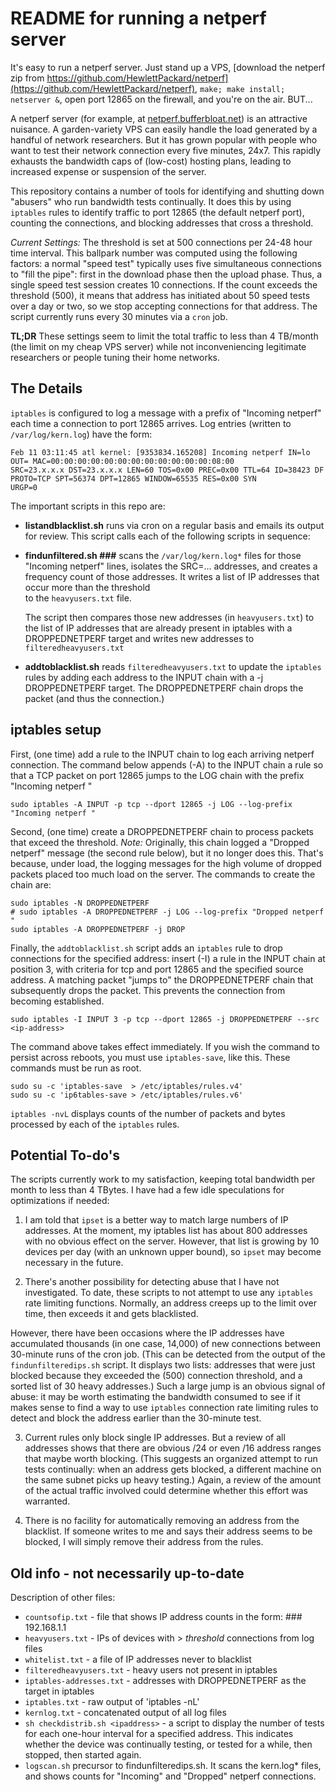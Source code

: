 # README for running a netperf server

It's easy to run a netperf server.
Just stand up a VPS,
[download the netperf zip from https://github.com/HewlettPackard/netperf](https://github.com/HewlettPackard/netperf),
`make; make install; netserver &`,
open port 12865 on the firewall,
and you're on the air.
BUT...

A netperf server (for example, at [netperf.bufferbloat.net](http://netperf.bufferbloat.net)) is an attractive nuisance.
A garden-variety VPS can easily handle the load generated by a handful of network researchers.
But it has grown popular with people who want to test their network connection every five minutes, 24x7.
This rapidly exhausts the bandwidth caps of (low-cost) hosting plans, leading to increased expense or suspension of the server.

This repository contains a number of tools for identifying and shutting down "abusers" who run bandwidth tests continually.
It does this by using `iptables` rules to identify traffic to port 12865 (the default netperf port), counting the connections, and blocking addresses that cross a threshold.

*Current Settings:* The threshold is set at 500 connections per 24-48 hour time interval.
This ballpark number was computed using the following factors: a normal "speed test" typically uses five simultaneous connections to "fill the pipe": first in the download phase then the upload phase.
Thus, a single speed test session creates 10 connections.
If the count exceeds the threshold (500),
it means that address has initiated about 50 speed tests over a 
day or two, so we stop accepting connections for that address.
The script currently runs every 30 minutes via a `cron` job.

**TL;DR** These settings seem to limit the total traffic to less than 4 TB/month (the limit on my cheap VPS server)
while not inconveniencing legitimate researchers or people tuning their home networks.

## The Details

`iptables` is configured to log a message with a prefix of "Incoming netperf" each time a connection to port 12865 arrives.
Log entries (written to `/var/log/kern.log`) have the form:

```
Feb 11 03:11:45 atl kernel: [9353834.165208] Incoming netperf IN=lo OUT= MAC=00:00:00:00:00:00:00:00:00:00:00:00:08:00 
SRC=23.x.x.x DST=23.x.x.x LEN=60 TOS=0x00 PREC=0x00 TTL=64 ID=38423 DF PROTO=TCP SPT=56374 DPT=12865 WINDOW=65535 RES=0x00 SYN 
URGP=0
```

The important scripts in this repo are:

* **listandblacklist.sh** runs via cron on a regular basis and emails its output for review.
This script calls each of the following scripts in sequence:

* **findunfiltered.sh ###** scans the `/var/log/kern.log*` files for those "Incoming 
netperf" lines,
isolates the SRC=... addresses, and creates a frequency count of those addresses. It writes a list of IP addresses
that occur more than the threshold  
to the `heavyusers.txt` file.

   The script then compares those new addresses (in `heavyusers.txt`) to the list of IP addresses that are already present in iptables with a DROPPEDNETPERF target
and writes new addresses to `filteredheavyusers.txt`

* **addtoblacklist.sh** reads `filteredheavyusers.txt` to update the `iptables` rules by adding each address to the INPUT chain with a -j DROPPEDNETPERF target.
The DROPPEDNETPERF chain drops the packet (and thus the connection.) 

## iptables setup   

First, (one time) add a rule to the INPUT chain to log each arriving netperf connection.
The command below appends (-A) to the INPUT chain a rule so that a TCP packet on port 12865 jumps to the LOG chain with the prefix "Incoming netperf "

```
sudo iptables -A INPUT -p tcp --dport 12865 -j LOG --log-prefix "Incoming netperf "
```
Second, (one time) create a DROPPEDNETPERF chain to process packets that exceed the threshold.
*Note:* Originally, this chain logged a "Dropped netperf" message (the second rule below), but it no longer does this.
That's because, under load, the logging messages for the high volume of dropped packets placed too much load on the server.
The commands to create the chain are:

```
sudo iptables -N DROPPEDNETPERF
# sudo iptables -A DROPPEDNETPERF -j LOG --log-prefix "Dropped netperf "
sudo iptables -A DROPPEDNETPERF -j DROP
```

Finally, the `addtoblacklist.sh` script adds an `iptables` rule to drop connections for the specified address:
insert (-I) a rule in the INPUT chain at position 3, with criteria for tcp and port 12865 and the specified source address.
A matching packet "jumps to" the DROPPEDNETPERF chain that subsequently drops the packet.
This prevents the connection from becoming established.

```
sudo iptables -I INPUT 3 -p tcp --dport 12865 -j DROPPEDNETPERF --src <ip-address>
```

The command above takes effect immediately.
If you wish the command to persist across reboots, you must use `iptables-save`, like this.
These commands must be run as root.

   ```
sudo su -c 'iptables-save  > /etc/iptables/rules.v4' 
sudo su -c 'ip6tables-save > /etc/iptables/rules.v6'
   ```
 
`iptables -nvL` displays counts of the number of packets and bytes processed by each of the `iptables` rules.

## Potential To-do's

The scripts currently work to my satisfaction, keeping total bandwidth per month to less than 4 TBytes.
I have had a few idle speculations for optimizations if needed:

1. I am told that `ipset` is a better way to match large numbers of IP addresses.
At the moment, my iptables list has about 800 addresses with no obvious effect on the server.
However, that list is growing by 10 devices per day (with an unknown upper bound),
so `ipset` may become necessary in the future.

2. There's another possibility for detecting abuse that I have not investigated.
To date, these scripts to not attempt to use any `iptables` rate limiting functions.
Normally, an address creeps up to the limit over time, then exceeds it and gets blacklisted.

  However, there have been occasions where the IP addresses have accumulated thousands (in one case, 14,000) of new connections between 30-minute runs of the cron job.
(This can be detected from the output of the `findunfilteredips.sh` script.
It displays two lists:
addresses that were just blocked because they exceeded the (500) connection threshold,
and a sorted list of 30 heavy addresses.)
Such a large jump is an obvious signal of abuse: it may be worth estimating the bandwidth consumed to see if it makes sense to find a way to use `iptables` connection rate limiting rules to detect and block the address earlier than the 30-minute test.

3. Current rules only block single IP addresses.
But a review of all addresses shows that there are obvious /24 or even /16 address ranges that maybe worth blocking.
(This suggests an organized attempt to run tests continually: when an address gets blocked, a different machine on the same subnet picks up heavy testing.)
Again, a review of the amount of the actual traffic involved could determine whether this effort was warranted.

4. There is no facility for automatically removing an address from the blacklist.
If someone writes to me and says their address seems to be blocked, I will simply remove their address from the rules.

## Old info - not necessarily up-to-date

Description of other files:

   * `countsofip.txt` - file that shows IP address counts in the form: ### 192.168.1.1
   * `heavyusers.txt` - IPs of devices with > *threshold* connections from log files
   * `whitelist.txt` - a file of IP addresses never to blacklist
   * `filteredheavyusers.txt` - heavy users not present in iptables
   * `iptables-addresses.txt` - addresses with DROPPEDNETPERF as the target in iptables
   * `iptables.txt` - raw output of 'iptables -nL'
   * `kernlog.txt` - concatenated output of all log files
   * `sh checkdistrib.sh <ipaddress>` - a script to display the number of tests for each one-hour interval for a specified address.
This indicates whether the device was continually testing, or tested for a while, then stopped, then started again.
   * `logscan.sh` precursor to findunfilteredips.sh. It scans the kern.log* files, and
shows counts for "Incoming" and "Dropped" netperf connections.

